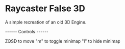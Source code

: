 # Raycaster False 3D

A simple recreation of an old 3D Engine.


------ Controls ------

ZQSD to move
"m" to toggle minimap
"l" to hide minimap
